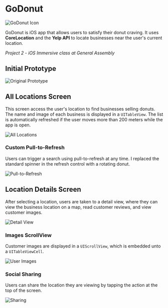 # GoDonut

![GoDonut Icon](Assets/App-Icon.png)

GoDonut is iOS app that allows users to satisfy their donut craving. It uses **CoreLocation** and the **Yelp API** to locate businesses near the user's current location.

*Project 2 - iOS Immersive class at General Assembly*

## Initial Prototype

![Original Prototype](Assets/initial-prototype.jpg)

## All Locations Screen

This screen access the user's location to find businesses selling donuts. The name and image of each business is displayed in a `UITableView`. The list is automatically refreshed if the user moves more than 200 meters while the app is open.

![All Locations](Assets/all-locations.png)

### Custom Pull-to-Refresh

Users can trigger a search using pull-to-refresh at any time. I replaced the standard spinner in the refresh control with a rotating donut. 

![Pull-to-Refresh](Assets/custom-pull-to-refresh.gif)

## Location Details Screen

After selecting a location, users are taken to a detail view, where they can view the business location on a map, read customer reviews, and view customer images.

![Detail View](Assets/detail-view-1.png)

### Images ScrollView

Customer images are displayed in a `UIScrollView`, which is embedded unto a `UITableViewCell`. 

![User Images](Assets/customer-images.png)

### Social Sharing

Users can share the location they are viewing by tapping the action at the top of the screen. 

![Sharing](Assets/share-location.png)